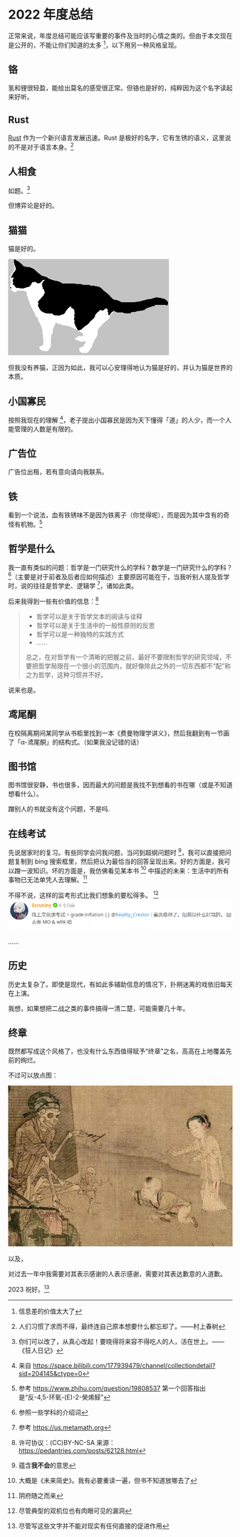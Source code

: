 # 2022 年度总结
正常来说，年度总结可能应该写重要的事件及当时的心情之类的。但由于本文现在是公开的，不能让你们知道的太多 [^1]，以下用另一种风格呈现。

## 铬
氢和锂很轻盈，能给出莫名的感受很正常。但铬也是好的，纯粹因为这个名字读起来好听。

## Rust
[Rust](https://github.com/rust-lang/rust) 作为一个新兴语言发展迅速。Rust 是极好的名字，它有生锈的语义，这里说的不是对于语言本身。[^2]

## 人相食
如题。[^3]

但博弈论是好的。

## 猫猫
猫是好的。

![](../../assets/images/cat3.png)

但我没有养猫，正因为如此，我可以心安理得地认为猫是好的，并认为猫是世界的本质。

## 小国寡民
按照我现在的理解 [^4]，老子提出小国寡民是因为天下懂得「道」的人少，而一个人能管理的人数是有限的。

## 广告位
广告位出租，若有意向请向我联系。

## 铁
看到一个说法，血有铁锈味不是因为铁离子（你觉得呢），而是因为其中含有的奇怪有机物。[^5]

## 哲学是什么
我一直有类似的问题：哲学是一门研究什么的学科？数学是一门研究什么的学科？[^6]（主要是对于前者及后者应如何描述）主要原因可能在于，当我听别人提及哲学时，说的往往是哲学史、逻辑学 [^7]，诸如此类。

后来我得到一些有价值的信息：[^8]
> * 哲学可以是关于哲学文本的阅读与诠释
> * 哲学可以是关于生活中的一般性原则的反思
> * 哲学可以是一种独特的实践方式
> * ……
>
> 总之，在对哲学有一个清晰的把握之前，最好不要限制哲学的研究领域，不要把哲学局限在一个很小的范围内，就好像除此之外的一切东西都不“配”称之为哲学，这种习惯并不好。

说来也是。

## 鸢尾酮
在校隔离期间某同学从书柜里找到一本《费曼物理学讲义》，然后我翻到有一节画了「α-鸢尾酮」的结构式。（如果我没记错的话）

## 图书馆
图书馆很安静，书也很多，因而最大的问题是我找不到想看的书在哪（或是不知道想看什么）。

蹭别人的书就没有这个问题，不是吗.

## 在线考试
先说居家时的复习。有些同学会问我问题，当问到超纲问题时 [^9]，我可以直接把问题复制到 bing 搜索框里，然后把认为最恰当的回答呈现出来。好的方面是，我可以蹭一波知识。坏的方面是，我仿佛看见某本书 [^10] 中描述的未来：生活中的所有事物已无法单凭人去理解。[^11]

不得不说，这样的监考形式比我们想象的要松得多。 [^12]
![](../../assets/images/quote_scrutiny.png)

……

## 历史
历史太复杂了。即使是现代，有如此多辅助信息的情况下，扑朔迷离的戏依旧每天在上演。

我想，如果想把二战之类的事件搞得一清二楚，可能需要几十年。

## 终章
既然都写成这个风格了，也没有什么东西值得赋予“终章”之名，高高在上地覆盖先前的绚烂。

不过可以放点图：

![](../../assets/images/reality.png)

以及，

对过去一年中我需要对其表示感谢的人表示感谢，需要对其表达歉意的人道歉。

2023 祝好。[^13]

[^1]: 信息差的价值太大了
[^2]: 人们习惯了求而不得，最终连自己原本想要什么都忘却了。——村上春树
[^3]: 你们可以改了，从真心改起！要晓得将来容不得吃人的人，活在世上。——《狂人日记》
[^4]: 来自 <https://space.bilibili.com/177939479/channel/collectiondetail?sid=204145&ctype=0>
[^5]: 参考 <https://www.zhihu.com/question/19808537> 第一个回答指出是“反-4,5-环氧-(E)-2-癸烯醛”
[^6]: 参照一些学科的介绍词
[^7]: 参考 <https://us.metamath.org>
[^8]: 许可协议：(CC)BY-NC-SA 来源：<https://pedantries.com/posts/62128.html>
[^9]: 蕴含**我不会**的意思
[^10]: 大概是《未来简史》。我有必要重读一遍，但书不知道放哪去了
[^11]: 阴府随之而来
[^12]: 尽管典型的双机位也有肉眼可见的漏洞
[^13]: 尽管写这些文字并不能对现实有任何直接的促进作用
